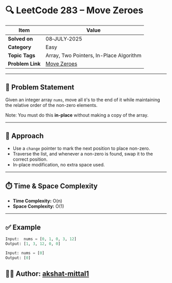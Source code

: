 # 🔍 LeetCode 283 – Move Zeroes

| Item            | Value                                                                 |
|-----------------|-----------------------------------------------------------------------|
| **Solved on**   | 08‑JULY‑2025                                                          |
| **Category**    | Easy                                                                  |
| **Topic Tags**  | Array, Two Pointers, In-Place Algorithm                               |
| **Problem Link**| [Move Zeroes](https://leetcode.com/problems/move-zeroes/)             |

---

## 📄 Problem Statement

Given an integer array `nums`, move all `0`'s to the end of it while maintaining the relative order of the non-zero elements.

Note: You must do this **in-place** without making a copy of the array.

---

## 🧠 Approach

- Use a `change` pointer to mark the next position to place non-zero.
- Traverse the list, and whenever a non-zero is found, swap it to the correct position.
- In-place modification, no extra space used.

---

## ⏱️ Time & Space Complexity

- **Time Complexity:** O(n)
- **Space Complexity:** O(1)

---

## ✅ Example

```python
Input:  nums = [0, 1, 0, 3, 12]
Output: [1, 3, 12, 0, 0]

Input: nums = [0]
Output: [0]
```

## 👨‍💻 Author: [akshat-mittal1](https://github.com/akshat-mittal1)
